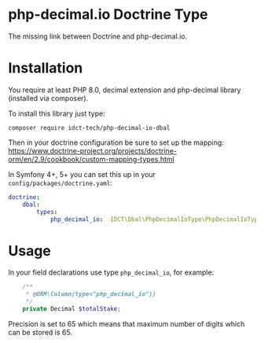 php-decimal.io Doctrine Type
============================

The missing link between Doctrine and php-decimal.io.

# Installation

You require at least PHP 8.0, decimal extension and php-decimal library (installed via composer).

To install this library just type:
```
composer require idct-tech/php-decimal-io-dbal
```

Then in your doctrine configuration be sure to set up the mapping:
https://www.doctrine-project.org/projects/doctrine-orm/en/2.9/cookbook/custom-mapping-types.html

In Symfony 4+, 5+ you can set this up in your `config/packages/doctrine.yaml`:
```yaml
doctrine:
    dbal:
        types:
            php_decimal_io:  IDCT\Dbal\PhpDecimalIoType\PhpDecimalIoType
```

# Usage
In your field declarations use type `php_decimal_io`, for example:

```php
    /**
     * @ORM\Column(type="php_decimal_io"))
     */
    private Decimal $totalStake;
```

Precision is set to 65 which means that maximum number of digits which can be stored is 65.